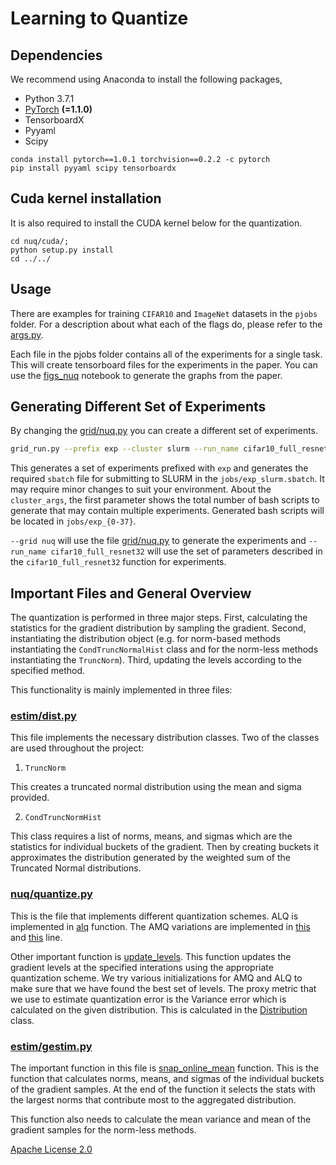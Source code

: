 # Learning to Quantize



## Dependencies
We recommend using Anaconda to install the following packages,

* Python 3.7.1
* [PyTorch](http://pytorch.org/) **(=1.1.0)**
* TensorboardX
* Pyyaml
* Scipy

```
conda install pytorch==1.0.1 torchvision==0.2.2 -c pytorch
pip install pyyaml scipy tensorboardx
```

## Cuda kernel installation

It is also required to install the CUDA kernel below for the quantization.

```
cd nuq/cuda/;
python setup.py install
cd ../../
```

## Usage

There are examples for training `CIFAR10` and `ImageNet` datasets in the `pjobs` folder. For a description about what each of the flags do, please refer to the [args.py](./args.py).

Each file in the pjobs folder contains all of the experiments for a single task. This will create tensorboard files for the experiments in the paper. You can use the [figs_nuq](./notebooks/figs_nuq.ipynb) notebook to generate the graphs from the paper.

## Generating Different Set of Experiments

By changing the [grid/nuq.py](./grid/nuq.py) you can create a different set of experiments.

```bash
grid_run.py --prefix exp --cluster slurm --run_name cifar10_full_resnet32 --grid nuq --cluster_args 38,1,p100
```

This generates a set of experiments prefixed with `exp` and generates the required `sbatch` file for submitting to SLURM in the `jobs/exp_slurm.sbatch`. It may require minor changes to suit your environment. About the `cluster_args`, the first parameter shows the total number of bash scripts to generate that may contain multiple experiments. Generated bash scripts will be located in `jobs/exp_{0-37}`.

`--grid nuq` will use the file [grid/nuq.py](./grid/nuq.py) to generate the experiments and `--run_name cifar10_full_resnet32` will use the set of parameters described in the `cifar10_full_resnet32` function for experiments.

## Important Files and General Overview

The quantization is performed in three major steps. First, calculating the statistics for the gradient distribution by sampling the gradient. Second, instantiating the distribution object (e.g. for norm-based methods instantiating the `CondTruncNormalHist` class and for the norm-less methods instantiating the `TruncNorm`). Third, updating the levels according to the specified method.

This functionality is mainly implemented in three files:

### [estim/dist.py](estim/dist.py)

This file implements the necessary distribution classes. Two of the classes are used throughout the project:

1. `TruncNorm`

This creates a truncated normal distribution using the mean and sigma provided.

2. `CondTruncNormHist`

This class requires a list of norms, means, and sigmas which are the statistics for individual buckets of the gradient. Then
by creating buckets it approximates the distribution generated by the weighted sum of the Truncated Normal distributions.

### [nuq/quantize.py](nuq/quantize.py)

This is the file that implements different quantization schemes. ALQ is implemented in [alq](https://github.com/Tabrizian/nuqsgd/blob/04467ce2afd7ffb62624337c2068efbaf59da7ea/nuq/quantize.py#L179) function. The AMQ variations are implemented in [this](https://github.com/Tabrizian/nuqsgd/blob/04467ce2afd7ffb62624337c2068efbaf59da7ea/nuq/quantize.py#L307) and [this](https://github.com/Tabrizian/nuqsgd/blob/04467ce2afd7ffb62624337c2068efbaf59da7ea/nuq/quantize.py#L138) line.

Other important function is [update_levels](https://github.com/Tabrizian/nuqsgd/blob/04467ce2afd7ffb62624337c2068efbaf59da7ea/nuq/quantize.py#L307). This function updates the gradient levels at the specified interations using the appropriate quantization scheme. We try various initializations for AMQ and ALQ to make sure that we have found the best set of levels. The proxy metric that we use to estimate quantization error is the Variance error which is calculated on the given distribution. This is calculated in the [Distribution](https://github.com/Tabrizian/nuqsgd/blob/0cdc534b527e3de3780993b2f8a8609bf9f70520/estim/dist.py#L57) class.

### [estim/gestim.py](estim/gestim.py)

The important function in this file is [snap_online_mean](https://github.com/Tabrizian/nuqsgd/blob/04467ce2afd7ffb62624337c2068efbaf59da7ea/estim/gestim.py#L78) function. This is the function that calculates norms, means, and sigmas of the individual buckets of the gradient samples. At the end of the function it selects the stats with the largest norms that contribute most to the aggregated distribution.

This function also needs to calculate the mean variance and mean of the gradient samples for the norm-less methods.

[Apache License 2.0](http://www.apache.org/licenses/LICENSE-2.0)
